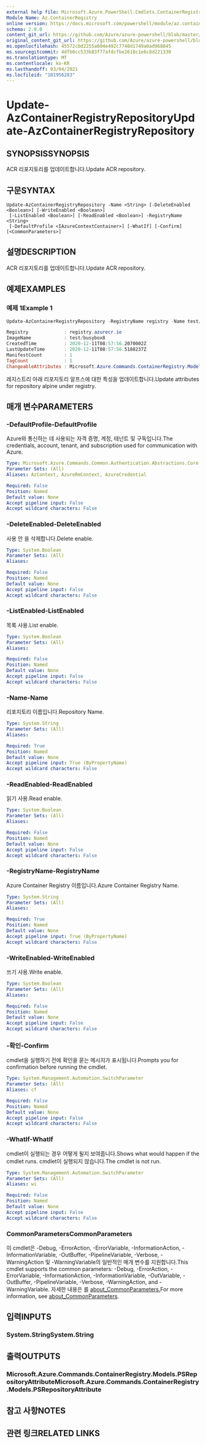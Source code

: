 ```yaml
---
external help file: Microsoft.Azure.PowerShell.Cmdlets.ContainerRegistry.dll-Help.xml
Module Name: Az.ContainerRegistry
online version: https://docs.microsoft.com/powershell/module/az.containerregistry/update-azcontainerregistryrepository
schema: 2.0.0
content_git_url: https://github.com/Azure/azure-powershell/blob/master/src/ContainerRegistry/ContainerRegistry/help/Update-AzContainerRegistryRepository.md
original_content_git_url: https://github.com/Azure/azure-powershell/blob/master/src/ContainerRegistry/ContainerRegistry/help/Update-AzContainerRegistryRepository.md
ms.openlocfilehash: 45572cbd2255a604e492c7740d1749a0ad968845
ms.sourcegitcommit: 4dfb0cc533b83f77afdcfbe2618c1e6c8d221330
ms.translationtype: MT
ms.contentlocale: ko-KR
ms.lasthandoff: 03/04/2021
ms.locfileid: "101956283"
---
```

# <span data-ttu-id="89756-101">Update-AzContainerRegistryRepository</span><span class="sxs-lookup"><span data-stu-id="89756-101">Update-AzContainerRegistryRepository</span></span>

## <span data-ttu-id="89756-102">SYNOPSIS</span><span class="sxs-lookup"><span data-stu-id="89756-102">SYNOPSIS</span></span>
<span data-ttu-id="89756-103">ACR 리포지토리를 업데이트합니다.</span><span class="sxs-lookup"><span data-stu-id="89756-103">Update ACR repository.</span></span>

## <span data-ttu-id="89756-104">구문</span><span class="sxs-lookup"><span data-stu-id="89756-104">SYNTAX</span></span>

```
Update-AzContainerRegistryRepository -Name <String> [-DeleteEnabled <Boolean>] [-WriteEnabled <Boolean>]
 [-ListEnabled <Boolean>] [-ReadEnabled <Boolean>] -RegistryName <String>
 [-DefaultProfile <IAzureContextContainer>] [-WhatIf] [-Confirm] [<CommonParameters>]
```

## <span data-ttu-id="89756-105">설명</span><span class="sxs-lookup"><span data-stu-id="89756-105">DESCRIPTION</span></span>
<span data-ttu-id="89756-106">ACR 리포지토리를 업데이트합니다.</span><span class="sxs-lookup"><span data-stu-id="89756-106">Update ACR repository.</span></span>

## <span data-ttu-id="89756-107">예제</span><span class="sxs-lookup"><span data-stu-id="89756-107">EXAMPLES</span></span>

### <span data-ttu-id="89756-108">예제 1</span><span class="sxs-lookup"><span data-stu-id="89756-108">Example 1</span></span>
```powershell
Update-AzContainerRegistryRepository -RegistryName registry -Name test/busybox8 -DeleteEnabled $false -WriteEnabled $true -ListEnabled $true -ReadEnabled $true

Registry             : registry.azurecr.io
ImageName            : test/busybox8
CreatedTime          : 2020-12-11T08:57:56.2070002Z
LastUpdateTime       : 2020-12-11T08:57:56.5188237Z
ManifestCount        : 1
TagCount             : 1
ChangeableAttributes : Microsoft.Azure.Commands.ContainerRegistry.Models.PSChangeableAttribute
```

<span data-ttu-id="89756-109">레지스트리 아래 리포지토리 알프스에 대한 특성을 업데이트합니다.</span><span class="sxs-lookup"><span data-stu-id="89756-109">Update attributes for repository alpine under registry.</span></span>

## <span data-ttu-id="89756-110">매개 변수</span><span class="sxs-lookup"><span data-stu-id="89756-110">PARAMETERS</span></span>

### <span data-ttu-id="89756-111">-DefaultProfile</span><span class="sxs-lookup"><span data-stu-id="89756-111">-DefaultProfile</span></span>
<span data-ttu-id="89756-112">Azure와 통신하는 데 사용되는 자격 증명, 계정, 테넌트 및 구독입니다.</span><span class="sxs-lookup"><span data-stu-id="89756-112">The credentials, account, tenant, and subscription used for communication with Azure.</span></span>

```yaml
Type: Microsoft.Azure.Commands.Common.Authentication.Abstractions.Core.IAzureContextContainer
Parameter Sets: (All)
Aliases: AzContext, AzureRmContext, AzureCredential

Required: False
Position: Named
Default value: None
Accept pipeline input: False
Accept wildcard characters: False
```

### <span data-ttu-id="89756-113">-DeleteEnabled</span><span class="sxs-lookup"><span data-stu-id="89756-113">-DeleteEnabled</span></span>
<span data-ttu-id="89756-114">사용 안 을 삭제합니다.</span><span class="sxs-lookup"><span data-stu-id="89756-114">Delete enable.</span></span>

```yaml
Type: System.Boolean
Parameter Sets: (All)
Aliases:

Required: False
Position: Named
Default value: None
Accept pipeline input: False
Accept wildcard characters: False
```

### <span data-ttu-id="89756-115">-ListEnabled</span><span class="sxs-lookup"><span data-stu-id="89756-115">-ListEnabled</span></span>
<span data-ttu-id="89756-116">목록 사용.</span><span class="sxs-lookup"><span data-stu-id="89756-116">List enable.</span></span>

```yaml
Type: System.Boolean
Parameter Sets: (All)
Aliases:

Required: False
Position: Named
Default value: None
Accept pipeline input: False
Accept wildcard characters: False
```

### <span data-ttu-id="89756-117">-Name</span><span class="sxs-lookup"><span data-stu-id="89756-117">-Name</span></span>
<span data-ttu-id="89756-118">리포지토리 이름입니다.</span><span class="sxs-lookup"><span data-stu-id="89756-118">Repository Name.</span></span>

```yaml
Type: System.String
Parameter Sets: (All)
Aliases:

Required: True
Position: Named
Default value: None
Accept pipeline input: True (ByPropertyName)
Accept wildcard characters: False
```

### <span data-ttu-id="89756-119">-ReadEnabled</span><span class="sxs-lookup"><span data-stu-id="89756-119">-ReadEnabled</span></span>
<span data-ttu-id="89756-120">읽기 사용.</span><span class="sxs-lookup"><span data-stu-id="89756-120">Read enable.</span></span>

```yaml
Type: System.Boolean
Parameter Sets: (All)
Aliases:

Required: False
Position: Named
Default value: None
Accept pipeline input: False
Accept wildcard characters: False
```

### <span data-ttu-id="89756-121">-RegistryName</span><span class="sxs-lookup"><span data-stu-id="89756-121">-RegistryName</span></span>
<span data-ttu-id="89756-122">Azure Container Registry 이름입니다.</span><span class="sxs-lookup"><span data-stu-id="89756-122">Azure Container Registry Name.</span></span>

```yaml
Type: System.String
Parameter Sets: (All)
Aliases:

Required: True
Position: Named
Default value: None
Accept pipeline input: True (ByPropertyName)
Accept wildcard characters: False
```

### <span data-ttu-id="89756-123">-WriteEnabled</span><span class="sxs-lookup"><span data-stu-id="89756-123">-WriteEnabled</span></span>
<span data-ttu-id="89756-124">쓰기 사용.</span><span class="sxs-lookup"><span data-stu-id="89756-124">Write enable.</span></span>

```yaml
Type: System.Boolean
Parameter Sets: (All)
Aliases:

Required: False
Position: Named
Default value: None
Accept pipeline input: False
Accept wildcard characters: False
```

### <span data-ttu-id="89756-125">-확인</span><span class="sxs-lookup"><span data-stu-id="89756-125">-Confirm</span></span>
<span data-ttu-id="89756-126">cmdlet을 실행하기 전에 확인을 묻는 메시지가 표시됩니다.</span><span class="sxs-lookup"><span data-stu-id="89756-126">Prompts you for confirmation before running the cmdlet.</span></span>

```yaml
Type: System.Management.Automation.SwitchParameter
Parameter Sets: (All)
Aliases: cf

Required: False
Position: Named
Default value: None
Accept pipeline input: False
Accept wildcard characters: False
```

### <span data-ttu-id="89756-127">-WhatIf</span><span class="sxs-lookup"><span data-stu-id="89756-127">-WhatIf</span></span>
<span data-ttu-id="89756-128">cmdlet이 실행되는 경우 어떻게 될지 보여줍니다.</span><span class="sxs-lookup"><span data-stu-id="89756-128">Shows what would happen if the cmdlet runs.</span></span>
<span data-ttu-id="89756-129">cmdlet이 실행되지 않습니다.</span><span class="sxs-lookup"><span data-stu-id="89756-129">The cmdlet is not run.</span></span>

```yaml
Type: System.Management.Automation.SwitchParameter
Parameter Sets: (All)
Aliases: wi

Required: False
Position: Named
Default value: None
Accept pipeline input: False
Accept wildcard characters: False
```

### <span data-ttu-id="89756-130">CommonParameters</span><span class="sxs-lookup"><span data-stu-id="89756-130">CommonParameters</span></span>
<span data-ttu-id="89756-131">이 cmdlet은 -Debug, -ErrorAction, -ErrorVariable, -InformationAction, -InformationVariable, -OutBuffer, -PipelineVariable, -Verbose, -WarningAction 및 -WarningVariable의 일반적인 매개 변수를 지원합니다.</span><span class="sxs-lookup"><span data-stu-id="89756-131">This cmdlet supports the common parameters: -Debug, -ErrorAction, -ErrorVariable, -InformationAction, -InformationVariable, -OutVariable, -OutBuffer, -PipelineVariable, -Verbose, -WarningAction, and -WarningVariable.</span></span> <span data-ttu-id="89756-132">자세한 내용은 를 [about_CommonParameters.](http://go.microsoft.com/fwlink/?LinkID=113216)</span><span class="sxs-lookup"><span data-stu-id="89756-132">For more information, see [about_CommonParameters](http://go.microsoft.com/fwlink/?LinkID=113216).</span></span>

## <span data-ttu-id="89756-133">입력</span><span class="sxs-lookup"><span data-stu-id="89756-133">INPUTS</span></span>

### <span data-ttu-id="89756-134">System.String</span><span class="sxs-lookup"><span data-stu-id="89756-134">System.String</span></span>

## <span data-ttu-id="89756-135">출력</span><span class="sxs-lookup"><span data-stu-id="89756-135">OUTPUTS</span></span>

### <span data-ttu-id="89756-136">Microsoft.Azure.Commands.ContainerRegistry.Models.PSRepositoryAttribute</span><span class="sxs-lookup"><span data-stu-id="89756-136">Microsoft.Azure.Commands.ContainerRegistry.Models.PSRepositoryAttribute</span></span>

## <span data-ttu-id="89756-137">참고 사항</span><span class="sxs-lookup"><span data-stu-id="89756-137">NOTES</span></span>

## <span data-ttu-id="89756-138">관련 링크</span><span class="sxs-lookup"><span data-stu-id="89756-138">RELATED LINKS</span></span>

